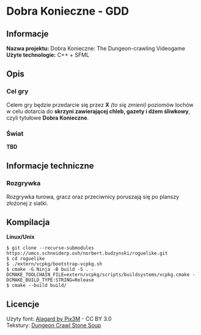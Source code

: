 # Dobra Konieczne - GDD

## Informacje

**Nazwa projektu:** Dobra Konieczne: The Dungeon-crawling Videogame  
**Użyte technologie:** C++ + SFML  

## Opis

### Cel gry

Celem gry będzie przedarcie się przez **X** *(to się zmieni)* poziomów lochów w celu dotarcia do **skrzyni zawierającej chleb, gazety i dżem śliwkowy**, czyli tytułowe **Dobra Konieczne**.

### Świat

**TBD**

## Informacje techniczne

### Rozgrywka

Rozgrywka turowa, gracz oraz przeciwnicy poruszają się po planszy złożonej z siatki.

## Kompilacja

**Linux/Unix**

```
$ git clone --recurse-submodules https://umcs.schneiderp.ovh/norbert.budzynski/roguelike.git
$ cd roguelike
$ ./extern/vcpkg/bootstrap-vcpkg.sh
$ cmake -G Ninja -B build -S . -DCMAKE_TOOLCHAIN_FILE=extern/vcpkg/scripts/buildsystems/vcpkg.cmake -DCMAKE_BUILD_TYPE:STRING=Release
$ cmake --build build/
```

## Licencje
Użyty font: [Alagard by Pix3M](https://www.deviantart.com/pix3m/art/Bitmap-font-Alagard-381110713) - CC BY 3.0  
Tekstury: [Dungeon Crawl Stone Soup](http://opengameart.org/content/dungeon-crawl-32x32-tiles-supplemental)
